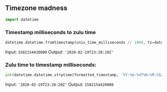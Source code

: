 ## Timezone madness

```python
import datetime
```

### Timestamp milliseconds to zulu time

```python
datetime.datetime.fromtimestamp(unix_time_milliseconds // 1000, tz=datetime.timezone.utc).isoformat().replace('+00:00', 'Z')
```

Input: `1582154420000`
Output: `'2020-02-19T23:20:20Z'`

### Zulu time to timestamp milliseconds:

```python
int(datetime.datetime.strptime(formatted_timestamp, '%Y-%m-%dT%H:%M:%SZ').replace(tzinfo=datetime.timezone.utc).timestamp() * 1000)
```

Input: `'2020-02-19T23:20:20Z'`
Output: `1582154420000`
